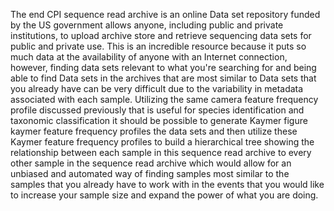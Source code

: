 The end CPI sequence read archive is an online Data set repository funded by the US government allows anyone, including public and private institutions, to upload archive store and retrieve sequencing data sets for public and private use. This is an incredible resource because it puts so much data at the availability of anyone with an Internet connection, however, finding data sets relevant to what you're searching for and being able to find Data sets in the archives that are most similar to Data sets that you already have can be very difficult due to the variability in metadata associated with each sample. Utilizing the same camera feature frequency profile discussed previously that is useful for species identification and taxonomic classification it should be possible to generate Kaymer figure kaymer feature frequency profiles the data sets and then utilize these Kaymer feature frequency profiles to build a hierarchical tree showing the relationship between each sample in this sequence read archive to every other sample in the sequence read archive which would allow for an unbiased and automated way of finding samples most similar to the samples that you already have to work with in the events that you would like to increase your sample size and expand the power of what you are doing.